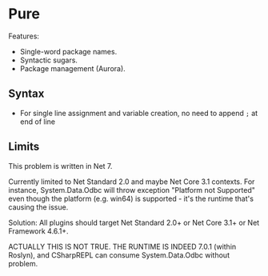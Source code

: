 # Pure

Features:

* Single-word package names.
* Syntactic sugars.
* Package management (Aurora).

## Syntax

* For single line assignment and variable creation, no need to append `;` at end of line

## Limits

This problem is written in Net 7.

Currently limited to Net Standard 2.0 and maybe Net Core 3.1 contexts. For instance, System.Data.Odbc will throw exception "Platform not Supported" even though the platform (e.g. win64) is supported - it's the runtime that's causing the issue.

Solution: All plugins should target Net Standard 2.0+ or Net Core 3.1+ or Net Framework 4.6.1+.

ACTUALLY THIS IS NOT TRUE. THE RUNTIME IS INDEED 7.0.1 (within Roslyn), and CSharpREPL can consume System.Data.Odbc without problem.